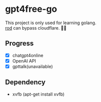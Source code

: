 # gpt4free-go
This project is only used for learning golang.  
[rod](https://github.com/go-rod/rod) can bypass cloudflare. 🎉🎉  

## Progress
- [x] chatgpt4online
- [x] OpenAI API
- [x] gpttalk(unavailable)

## Dependency 
- xvfb (apt-get install xvfb)

